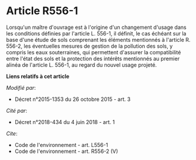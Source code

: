 # Article R556-1

Lorsqu'un maître d'ouvrage est à l'origine d'un changement d'usage dans les conditions définies par l'article L. 556-1, il
définit, le cas échéant sur la base d'une étude de sols comprenant les éléments mentionnés à l'article R. 556-2, les
éventuelles mesures de gestion de la pollution des sols, y compris les eaux souterraines, qui permettent d'assurer la
compatibilité entre l'état des sols et la protection des intérêts mentionnés au premier alinéa de l'article L. 556-1, au
regard du nouvel usage projeté.

**Liens relatifs à cet article**

_Modifié par_:

  - Décret n°2015-1353 du 26 octobre 2015 - art. 3

_Cité par_:

  - Décret n°2018-434 du 4 juin 2018 - art. 1

_Cite_:

  - Code de l'environnement - art. L556-1
  - Code de l'environnement - art. R556-2 (V)
